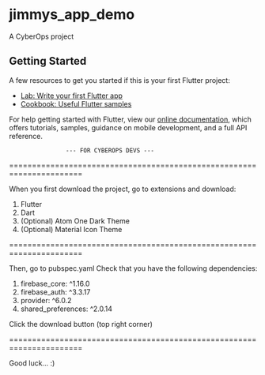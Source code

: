 # jimmys_app_demo

A CyberOps project

## Getting Started

A few resources to get you started if this is your first Flutter project:

- [Lab: Write your first Flutter app](https://flutter.dev/docs/get-started/codelab)
- [Cookbook: Useful Flutter samples](https://flutter.dev/docs/cookbook)

For help getting started with Flutter, view our
[online documentation](https://flutter.dev/docs), which offers tutorials,
samples, guidance on mobile development, and a full API reference.


                    --- FOR CYBEROPS DEVS ---
======================================================================

When you first download the project, go to extensions and download:
1. Flutter
2. Dart
3. (Optional) Atom One Dark Theme
4. (Optional) Material Icon Theme

======================================================================

Then, go to pubspec.yaml
Check that you have the following dependencies:
1. firebase_core: ^1.16.0
2. firebase_auth: ^3.3.17
3. provider: ^6.0.2
4. shared_preferences: ^2.0.14

Click the download button (top right corner)

======================================================================

Good luck... :)

